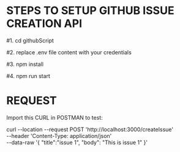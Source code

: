 STEPS TO SETUP GITHUB ISSUE CREATION API
========================================

#1. cd githubScript

#2. replace .env file content with your credentials

#3. npm install

#4. npm run start

REQUEST
=======

Import this CURL in POSTMAN to test:

curl --location --request POST 'http://localhost:3000/createIssue' \
--header 'Content-Type: application/json' \
--data-raw '{
    "title":"issue 1",
    "body": "This is issue 1"
}'


